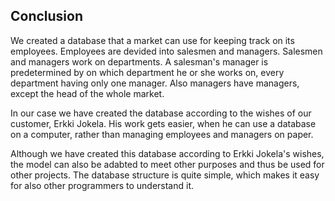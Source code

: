 Conclusion
--------------

We created a database that a market can use for keeping track on its employees. Employees are devided into salesmen and managers. Salesmen and managers work on departments. A salesman's manager is predetermined by on which department he or she works on, every department having only one manager. Also managers have managers, except the head of the whole market. 

In our case we have created the database according to the wishes of our customer, Erkki Jokela. His work gets easier, when he can use a database on a computer, rather than managing employees and managers on paper.

Although we have created this database according to Erkki Jokela's wishes, the model can also be adabted to meet other purposes and thus be used for other projects. The database structure is quite simple, which makes it easy for also other programmers to understand it.
